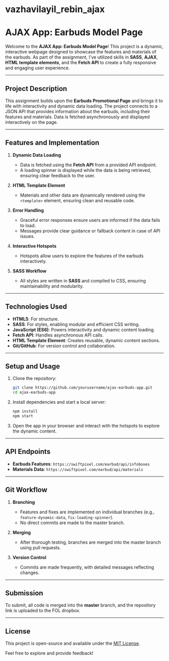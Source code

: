 # vazhavilayil_rebin_ajax
 
# AJAX App: Earbuds Model Page

Welcome to the **AJAX App: Earbuds Model Page**! This project is a dynamic, interactive webpage designed to showcase the features and materials of the earbuds. As part of the assignment, I've utilized skills in **SASS**, **AJAX**, **HTML template elements**, and the **Fetch API** to create a fully responsive and engaging user experience.

---

## Project Description

This assignment builds upon the **Earbuds Promotional Page** and brings it to life with interactivity and dynamic data loading. The project connects to a JSON API that provides information about the earbuds, including their features and materials. Data is fetched asynchronously and displayed interactively on the page.

---

## Features and Implementation

1. **Dynamic Data Loading**  
   - Data is fetched using the **Fetch API** from a provided API endpoint.  
   - A loading spinner is displayed while the data is being retrieved, ensuring clear feedback to the user.

2. **HTML Template Element**  
   - Materials and other data are dynamically rendered using the `<template>` element, ensuring clean and reusable code.  

3. **Error Handling**  
   - Graceful error responses ensure users are informed if the data fails to load.  
   - Messages provide clear guidance or fallback content in case of API issues.  

4. **Interactive Hotspots**  
   - Hotspots allow users to explore the features of the earbuds interactively.  

5. **SASS Workflow**  
   - All styles are written in **SASS** and compiled to CSS, ensuring maintainability and modularity.  

---

## Technologies Used

- **HTML5**: For structure.  
- **SASS**: For styles, enabling modular and efficient CSS writing.  
- **JavaScript (ES6)**: Powers interactivity and dynamic content loading.  
- **Fetch API**: Handles asynchronous API calls.  
- **HTML Template Element**: Creates reusable, dynamic content sections.  
- **Git/GitHub**: For version control and collaboration.  

---

## Setup and Usage

1. Clone the repository:  
   ```bash
   git clone https://github.com/yourusername/ajax-earbuds-app.git
   cd ajax-earbuds-app
   ```

2. Install dependencies and start a local server:  
   ```bash
   npm install
   npm start
   ```

3. Open the app in your browser and interact with the hotspots to explore the dynamic content.

---

## API Endpoints

- **Earbuds Features**: `https://swiftpixel.com/earbud/api/infoboxes`  
- **Materials Data**: `https://swiftpixel.com/earbud/api/materials`  

---

## Git Workflow

1. **Branching**  
   - Features and fixes are implemented on individual branches (e.g., `feature-dynamic-data`, `fix-loading-spinner`).  
   - No direct commits are made to the master branch.  

2. **Merging**  
   - After thorough testing, branches are merged into the master branch using pull requests.  

3. **Version Control**  
   - Commits are made frequently, with detailed messages reflecting changes.  

---

## Submission

To submit, all code is merged into the **master** branch, and the repository link is uploaded to the FOL dropbox.

---


## License

This project is open-source and available under the [MIT License](LICENSE).  

Feel free to explore and provide feedback!